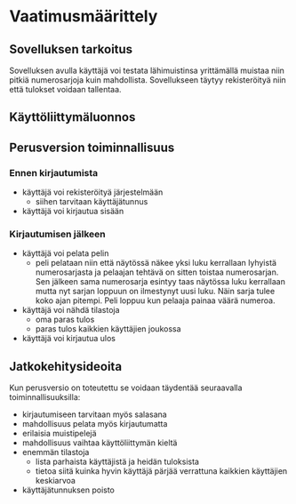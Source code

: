 # Vaatimusmäärittely

## Sovelluksen tarkoitus

Sovelluksen avulla käyttäjä voi testata lähimuistinsa yrittämällä muistaa 
niin pitkiä numerosarjoja kuin mahdollista. Sovellukseen täytyy 
rekisteröityä niin että tulokset voidaan tallentaa.

## Käyttöliittymäluonnos



## Perusversion toiminnallisuus

### Ennen kirjautumista

* käyttäjä voi rekisteröityä järjestelmään
  * siihen tarvitaan käyttäjätunnus
* käyttäjä voi kirjautua sisään

### Kirjautumisen jälkeen

* käyttäjä voi pelata pelin
  * peli pelataan niin että näytössä näkee yksi luku kerrallaan lyhyistä 
numerosarjasta ja pelaajan tehtävä on sitten toistaa numerosarjan. Sen 
jälkeen sama numerosarja esintyy taas näytössa luku kerrallaan mutta nyt
sarjan loppuun on ilmestynyt uusi luku. Näin sarja tulee koko ajan pitempi. 
Peli loppuu kun pelaaja painaa väärä numeroa.
* käyttäjä voi nähdä tilastoja
  * oma paras tulos
  * paras tulos kaikkien käyttäjien joukossa
* käyttäjä voi kirjautua ulos

## Jatkokehitysideoita

Kun perusversio on toteutettu se voidaan täydentää seuraavalla 
toiminnallisuuksilla:

* kirjautumiseen tarvitaan myös salasana
* mahdollisuus pelata myös kirjautumatta
* erilaisia muistipelejä
* mahdollisuus vaihtaa käyttöliittymän kieltä
* enemmän tilastoja
  * lista parhaista käyttäjistä ja heidän tuloksista
  * tietoa siitä kuinka hyvin käyttäjä pärjää verrattuna kaikkien käyttäjien 
keskiarvoa
* käyttäjätunnuksen poisto
